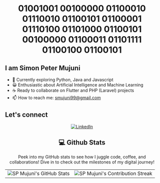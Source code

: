 <div align="center">
    <h1>
        01001001 00100000 01100010 01110010 01100101 01100001 01110100 01101000 01100101 00100000 01100011 01101111 01100100 01100101
    </h1>
</div>

## I am Simon Peter Mujuni
- 🔭 Currently exploring Python, Java and Javascript
- 😀 Enthusiastic about Artificial Intelligence and Machine Learning
- ☕ Ready to collaborate on Flutter and PHP (Laravel) projects
- 📫 How to reach me: smujuni99@gmail.com

## Let's connect
<div align="center">
    <a href="https://www.linkedin.com/in/simon-peter-mujuni-50707121b/">
        <img src="https://img.shields.io/badge/LinkedIn-0077B5?style=for-the-badge&logo=linkedin&logoColor=white" alt="LinkedIn"/>
    </a>
</div>

<div align="center">
<h2 align="center" class="section-heading"> 💻 Github Stats</h2>
<p>Peek into my GitHub stats to see how I juggle code, coffee, and collaborations! Dive in to check out the milestones of my digital journey!</p>
 <table align="center" width="100%" height="100%" >
    <tr>
       <td><img style="border: none;" src="https://github-profile-summary-cards.vercel.app/api/cards/profile-details?username=sp-mujuni&theme=github_dark" alt="SP Mujuni's GitHub Stats"/></td>   
       <td><img style="border: none;" src="https://github-readme-streak-stats.herokuapp.com/?user=sp-mujuni&theme=merko" alt="SP Mujuni's Contribution Streak"/></td>
    </tr>
 </table>

 <table align="center" width="100%" height="100%" >
    <tr>
        <td><img style="border: none;" src="https://github-profile-summary-cards.vercel.app/api/cards/stats?username=sp-mujuni&theme=github_dark" alt="SP Mujuni's GitHub Stats"/></td>
        <td><img style="border: none;" src="https://github-profile-summary-cards.vercel.app/api/cards/productive-time?username=sp-mujuni&theme=github_dark&utcOffset=10" alt="SP Mujuni's GitHub Stats"/>
        <td><img style="border: none;" src="https://github-profile-summary-cards.vercel.app/api/cards/repos-per-language?username=sp-mujuni&theme=github_dark" alt="SP Mujuni's GitHub Stats"/></td>
        <td><img style="border: none;" src="https://github-profile-summary-cards.vercel.app/api/cards/most-commit-language?username=sp-mujuni&theme=github_dark" alt="SP Mujuni's GitHub Stats"/></td>
    </tr>
 </table>
</div>

